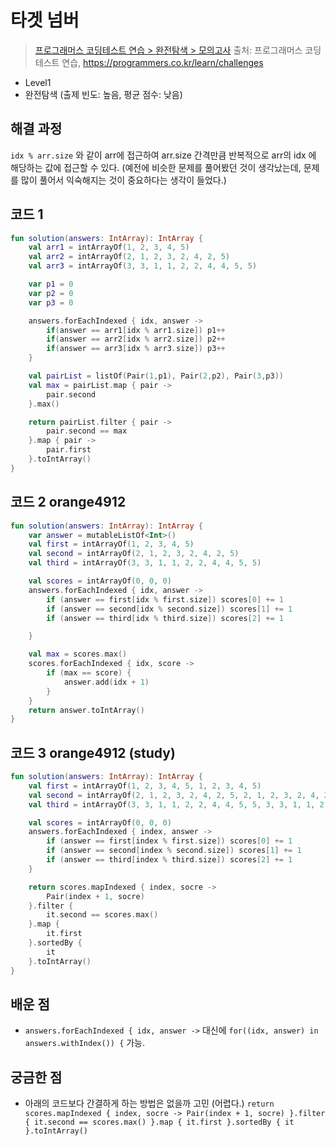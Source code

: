 # 타겟 넘버

> [프로그래머스 코딩테스트 연습 > 완전탐색 > 모의고사](https://programmers.co.kr/learn/courses/30/lessons/42840)
> 출처: 프로그래머스 코딩 테스트 연습, https://programmers.co.kr/learn/challenges

- Level1
- 완전탐색 (출제 빈도: 높음, 평균 점수: 낮음)

## 해결 과정

`idx % arr.size` 와 같이 arr에 접근하여 arr.size 간격만큼 반복적으로 arr의 idx 에 해당하는 값에 접근할 수 있다.
(예전에 비슷한 문제를 풀어봤던 것이 생각났는데, 문제를 많이 풀어서 익숙해지는 것이 중요하다는 생각이 들었다.)

## 코드 1

```kotlin
fun solution(answers: IntArray): IntArray {
    val arr1 = intArrayOf(1, 2, 3, 4, 5)
    val arr2 = intArrayOf(2, 1, 2, 3, 2, 4, 2, 5)
    val arr3 = intArrayOf(3, 3, 1, 1, 2, 2, 4, 4, 5, 5)

    var p1 = 0
    var p2 = 0
    var p3 = 0

    answers.forEachIndexed { idx, answer ->
        if(answer == arr1[idx % arr1.size]) p1++
        if(answer == arr2[idx % arr2.size]) p2++
        if(answer == arr3[idx % arr3.size]) p3++
    }

    val pairList = listOf(Pair(1,p1), Pair(2,p2), Pair(3,p3))
    val max = pairList.map { pair ->
        pair.second
    }.max()

    return pairList.filter { pair ->
        pair.second == max
    }.map { pair ->
        pair.first
    }.toIntArray()
}
```

## 코드 2 orange4912

```kotlin
fun solution(answers: IntArray): IntArray {
    var answer = mutableListOf<Int>()
    val first = intArrayOf(1, 2, 3, 4, 5)
    val second = intArrayOf(2, 1, 2, 3, 2, 4, 2, 5)
    val third = intArrayOf(3, 3, 1, 1, 2, 2, 4, 4, 5, 5)

    val scores = intArrayOf(0, 0, 0)
    answers.forEachIndexed { idx, answer -> 
        if (answer == first[idx % first.size]) scores[0] += 1
        if (answer == second[idx % second.size]) scores[1] += 1
        if (answer == third[idx % third.size]) scores[2] += 1

    }

    val max = scores.max()
    scores.forEachIndexed { idx, score ->
        if (max == score) {
            answer.add(idx + 1)
        }
    }
    return answer.toIntArray()
}
```

## 코드 3 orange4912 (study)

```kotlin
fun solution(answers: IntArray): IntArray {
    val first = intArrayOf(1, 2, 3, 4, 5, 1, 2, 3, 4, 5)
    val second = intArrayOf(2, 1, 2, 3, 2, 4, 2, 5, 2, 1, 2, 3, 2, 4, 2, 5)
    val third = intArrayOf(3, 3, 1, 1, 2, 2, 4, 4, 5, 5, 3, 3, 1, 1, 2, 2, 4, 4, 5, 5)

    val scores = intArrayOf(0, 0, 0)
    answers.forEachIndexed { index, answer ->
        if (answer == first[index % first.size]) scores[0] += 1
        if (answer == second[index % second.size]) scores[1] += 1
        if (answer == third[index % third.size]) scores[2] += 1
    }

    return scores.mapIndexed { index, socre ->
        Pair(index + 1, socre)
    }.filter {
        it.second == scores.max()
    }.map {
        it.first
    }.sortedBy {
        it
    }.toIntArray()
}
```

## 배운 점

- `answers.forEachIndexed { idx, answer ->` 대신에 `for((idx, answer) in answers.withIndex()) {` 가능.

## 궁금한 점
- 아래의 코드보다 간결하게 하는 방법은 없을까 고민 (어렵다.)
`return scores.mapIndexed { index, socre ->
    Pair(index + 1, socre)
}.filter {
    it.second == scores.max()
}.map {
    it.first
}.sortedBy {
    it
}.toIntArray()
`
